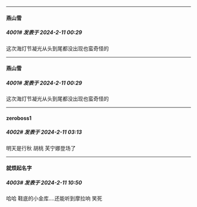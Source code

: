 
*****

####  燕山雪  
##### 4001#       发表于 2024-2-11 00:29

这次海灯节凝光从头到尾都没出现也蛮奇怪的


*****

####  燕山雪  
##### 4001#       发表于 2024-2-11 00:29

这次海灯节凝光从头到尾都没出现也蛮奇怪的


*****

####  zeroboss1  
##### 4002#       发表于 2024-2-11 03:13

明天是行秋 胡桃 芙宁娜登场了


*****

####  就烦起名字  
##### 4003#       发表于 2024-2-11 10:50

哈哈 鞋底的小金库....还能听到摩拉响 笑死

